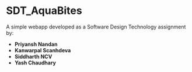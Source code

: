 # SDT_AquaBites

A simple webapp developed as a Software Design Technology assignment by:

- **Priyansh Nandan**  
- **Kanwarpal Scanhdeva**  
- **Siddharth NCV**  
- **Yash Chaudhary**